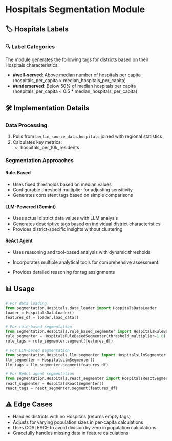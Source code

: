 # Hospitals Segmentation Module

## 🏷️ Hospitals Labels
### 🔍 Label Categories
The module generates the following tags for districts based on their Hospitals characteristics:

- **#well-served**: Above median number of hospitals per capita (hospitals_per_capita > median_hospitals_per_capita)
- **#underserved**: Below 50% of median hospitals per capita (hospitals_per_capita < 0.5 * median_hospitals_per_capita)

## 🛠 Implementation Details
### Data Processing
1. Pulls from `berlin_source_data.hospitals` joined with regional statistics
2. Calculates key metrics:
      - hospitals_per_10k_residents

### Segmentation Approaches
#### Rule-Based
- Uses fixed thresholds based on median values
- Configurable threshold multiplier for adjusting sensitivity
- Generates consistent tags based on simple comparisons

#### LLM-Powered (Gemini)
- Uses actual district data values with LLM analysis
- Generates descriptive tags based on individual district characteristics
- Provides district-specific insights without clustering

#### ReAct Agent
- Uses reasoning and tool-based analysis with dynamic thresholds
- Incorporates multiple analytical tools for comprehensive assessment:
  
- Provides detailed reasoning for tag assignments

## 📊 Usage
```python
# For data loading
from segmentation.Hospitals.data_loader import HospitalsDataLoader
loader = HospitalsDataLoader()
features_df = loader.load_data()

# For rule-based segmentation
from segmentation.Hospitals.rule_based_segmenter import HospitalsRuleBasedSegmenter
rule_segmenter = HospitalsRuleBasedSegmenter(threshold_multiplier=1.0)  # Adjust sensitivity
rule_tags = rule_segmenter.segment(features_df)

# For LLM-based segmentation
from segmentation.Hospitals.llm_segmenter import HospitalsLlmSegmenter
llm_segmenter = HospitalsLlmSegmenter()
llm_tags = llm_segmenter.segment(features_df)

# For ReAct agent segmentation
from segmentation.Hospitals.react_segmenter import HospitalsReactSegmenter
react_segmenter = HospitalsReactSegmenter()
react_tags = react_segmenter.segment(features_df)
```

## ⚠️ Edge Cases
- Handles districts with no Hospitals (returns empty tags)
- Adjusts for varying population sizes in per-capita calculations
- Uses COALESCE to avoid division by zero in population calculations
- Gracefully handles missing data in feature calculations
